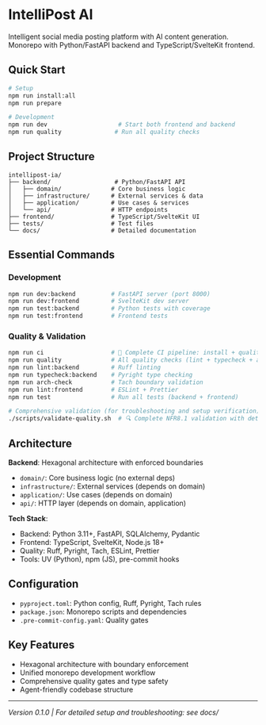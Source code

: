 # IntelliPost AI

Intelligent social media posting platform with AI content generation. Monorepo with Python/FastAPI backend and TypeScript/SvelteKit frontend.

## Quick Start

```bash
# Setup
npm run install:all
npm run prepare

# Development
npm run dev                    # Start both frontend and backend
npm run quality               # Run all quality checks
```

## Project Structure

```
intellipost-ia/
├── backend/                  # Python/FastAPI API
│   ├── domain/              # Core business logic
│   ├── infrastructure/      # External services & data
│   ├── application/         # Use cases & services
│   └── api/                 # HTTP endpoints
├── frontend/                # TypeScript/SvelteKit UI
├── tests/                   # Test files
└── docs/                    # Detailed documentation
```

## Essential Commands

### Development
```bash
npm run dev:backend          # FastAPI server (port 8000)
npm run dev:frontend         # SvelteKit dev server
npm run test:backend         # Python tests with coverage
npm run test:frontend        # Frontend tests
```

### Quality & Validation
```bash
npm run ci                   # 🚀 Complete CI pipeline: install + quality + tests
npm run quality              # All quality checks (lint + typecheck + arch)
npm run lint:backend         # Ruff linting
npm run typecheck:backend    # Pyright type checking
npm run arch-check           # Tach boundary validation
npm run lint:frontend        # ESLint + Prettier
npm run test                 # Run all tests (backend + frontend)

# Comprehensive validation (for troubleshooting and setup verification)
./scripts/validate-quality.sh  # 🔍 Complete NFR8.1 validation with detailed output
```

## Architecture

**Backend**: Hexagonal architecture with enforced boundaries
- `domain/`: Core business logic (no external deps)
- `infrastructure/`: External services (depends on domain)
- `application/`: Use cases (depends on domain)
- `api/`: HTTP layer (depends on domain, application)

**Tech Stack**:
- Backend: Python 3.11+, FastAPI, SQLAlchemy, Pydantic
- Frontend: TypeScript, SvelteKit, Node.js 18+
- Quality: Ruff, Pyright, Tach, ESLint, Prettier
- Tools: UV (Python), npm (JS), pre-commit hooks

## Configuration

- `pyproject.toml`: Python config, Ruff, Pyright, Tach rules
- `package.json`: Monorepo scripts and dependencies
- `.pre-commit-config.yaml`: Quality gates

## Key Features

- Hexagonal architecture with boundary enforcement
- Unified monorepo development workflow
- Comprehensive quality gates and type safety
- Agent-friendly codebase structure

---
*Version 0.1.0 | For detailed setup and troubleshooting: see docs/*
